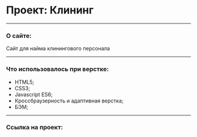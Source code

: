 # Проект: Клининг

___
### О сайте:
Сайт для найма клинингового персонала
___
### Что использовалось при верстке:
* HTML5;
* CSS3;
* Javascript ES6;
* Кроссбраузерность и адаптивная верстка;
* БЭМ;


___

### Ссылка на проект:
